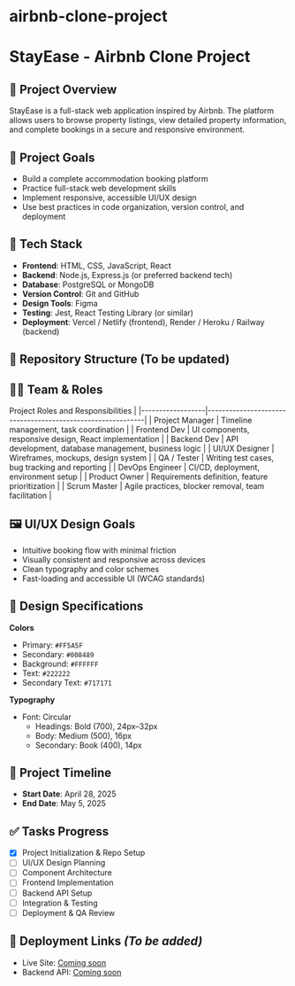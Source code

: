 # airbnb-clone-project
# StayEase - Airbnb Clone Project

## 📌 Project Overview
StayEase is a full-stack web application inspired by Airbnb. The platform allows users to browse property listings, view detailed property information, and complete bookings in a secure and responsive environment.

## 🎯 Project Goals
- Build a complete accommodation booking platform
- Practice full-stack web development skills
- Implement responsive, accessible UI/UX design
- Use best practices in code organization, version control, and deployment

## 🧰 Tech Stack
- **Frontend**: HTML, CSS, JavaScript, React
- **Backend**: Node.js, Express.js (or preferred backend tech)
- **Database**: PostgreSQL or MongoDB
- **Version Control**: Git and GitHub
- **Design Tools**: Figma
- **Testing**: Jest, React Testing Library (or similar)
- **Deployment**: Vercel / Netlify (frontend), Render / Heroku / Railway (backend)

## 📁 Repository Structure (To be updated)

## 🧑‍💼 Team & Roles

  Project Roles and Responsibilities                                 |
|------------------|------------------------------------------------------------|
| Project Manager  | Timeline management, task coordination                     |
| Frontend Dev     | UI components, responsive design, React implementation     |
| Backend Dev      | API development, database management, business logic       |
| UI/UX Designer   | Wireframes, mockups, design system                         |
| QA / Tester      | Writing test cases, bug tracking and reporting             |
| DevOps Engineer  | CI/CD, deployment, environment setup                       |
| Product Owner    | Requirements definition, feature prioritization            |
| Scrum Master     | Agile practices, blocker removal, team facilitation        |

## 🖼️ UI/UX Design Goals
- Intuitive booking flow with minimal friction
- Visually consistent and responsive across devices
- Clean typography and color schemes
- Fast-loading and accessible UI (WCAG standards)

## 🌈 Design Specifications

**Colors**
- Primary: `#FF5A5F`
- Secondary: `#008489`
- Background: `#FFFFFF`
- Text: `#222222`
- Secondary Text: `#717171`

**Typography**
- Font: Circular
  - Headings: Bold (700), 24px–32px
  - Body: Medium (500), 16px
  - Secondary: Book (400), 14px

## 📆 Project Timeline
- **Start Date**: April 28, 2025
- **End Date**: May 5, 2025

## ✅ Tasks Progress
- [x] Project Initialization & Repo Setup
- [ ] UI/UX Design Planning
- [ ] Component Architecture
- [ ] Frontend Implementation
- [ ] Backend API Setup
- [ ] Integration & Testing
- [ ] Deployment & QA Review

## 🚀 Deployment Links *(To be added)*
- Live Site: [Coming soon]()
- Backend API: [Coming soon]()
